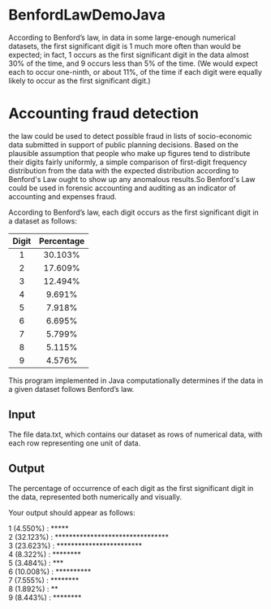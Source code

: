 # BenfordLawDemoJava

According to Benford’s law, in data in some large-enough numerical datasets, the first significant digit is 1 much more often than would be expected; in fact, 1 occurs as the first significant digit in the data almost 30% of the time, and 9 occurs less than 5% of the time. (We would expect each to occur one-ninth, or about 11%, of the time if each digit were equally likely to occur as the first significant digit.)

# Accounting fraud detection
the law could be used to detect possible fraud in lists of socio-economic data submitted in support of public planning decisions. Based on the plausible assumption that people who make up figures tend to distribute their digits fairly uniformly, a simple comparison of first-digit frequency distribution from the data with the expected distribution according to Benford's Law ought to show up any anomalous results.So Benford's Law could be used in forensic accounting and auditing as an indicator of accounting and expenses fraud.


According to Benford’s law, each digit occurs as the first significant digit in a dataset as follows:


| Digit                          |    Percentage                     | 
|:------------------------------:|:---------------------------------:|
| 1                              |30.103%                            |
| 2                              |17.609%                            |
| 3                              |12.494%                            |
| 4                              |9.691%                             |
| 5                              |7.918%                             |
| 6                              |6.695%                             |
| 7                              |5.799%                             |
| 8                              |5.115%                             |
| 9                              |4.576%                             |


This program implemented in Java computationally determines if the data in a given dataset follows Benford’s law.

## Input
The file data.txt, which contains our dataset as rows of numerical data, with each row representing one unit of data.

## Output
The percentage of occurrence of each digit as the first significant digit in the data, represented both numerically and visually.

Your output should appear as follows:

1  (4.550%) : ***** <br>
2  (32.123%) : ********************************<br>
3  (23.623%) : ************************<br>
4  (8.322%) : ********<br>
5  (3.484%) : ***<br>
6  (10.008%) : **********<br>
7  (7.555%) : ********<br>
8  (1.892%) : **<br>
9  (8.443%) : ********<br>
